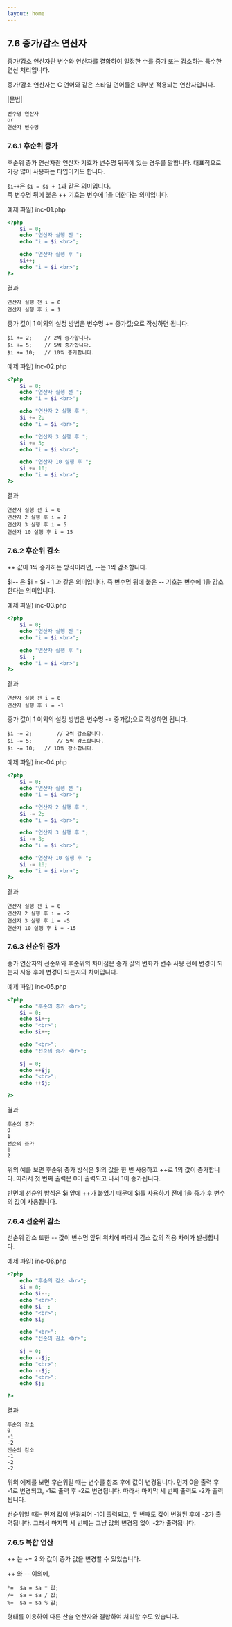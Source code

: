 ```yaml
---
layout: home
---
```

## 7.6 증가/감소 연산자
증가/감소 연산자란 변수와 연산자를 결합하여 일정한 수를 증가 또는 감소하는 특수한 연산 처리입니다.  

증가/감소 연산자는 C 언어와 같은 스타일 언어들은 대부분 적용되는 연산자입니다. 


|문법|
```
변수명 연산자
or
연산자 변수명
```

### 7.6.1 후순위 증가
후순위 증가 연산자란 연산자 기호가 변수명 뒤쪽에 있는 경우를 말합니다. 대표적으로 가장 많이 사용하는 타입이기도 합니다.  

`$i++`은 `$i = $i + 1`과 같은 의미입니다.  
즉 변수명 뒤에 붙은 ++ 기호는 변수에 1을 더한다는 의미입니다.  

예제 파일) inc-01.php
```php
<?php
	$i = 0;
	echo "연산자 실행 전 ";
	echo "i = $i <br>";

	echo "연산자 실행 후 ";
	$i++;
	echo "i = $i <br>";
?>
```

결과
```
연산자 실행 전 i = 0
연산자 실행 후 i = 1 
```

증가 값이 1 이외의 설정 방법은 변수명 += 증가값;으로 작성하면 됩니다.  

```
$i += 2;	// 2씩 증가합니다.
$i += 5;	// 5씩 증가합니다.
$i += 10;	// 10씩 증가합니다.
```

예제 파일) inc-02.php
```php
<?php
	$i = 0;
	echo "연산자 실행 전 ";
	echo "i = $i <br>";

	echo "연산자 2 실행 후 ";
	$i += 2;
	echo "i = $i <br>";

	echo "연산자 3 실행 후 ";
	$i += 3;
	echo "i = $i <br>";

	echo "연산자 10 실행 후 ";
	$i += 10;
	echo "i = $i <br>";
?>
```

결과
```
연산자 실행 전 i = 0
연산자 2 실행 후 i = 2
연산자 3 실행 후 i = 5
연산자 10 실행 후 i = 15 
```

### 7.6.2 후순위 감소
++ 값이 1씩 증가하는 방식이라면, --는 1씩 감소합니다.  

$i-- 은 $i = $i - 1 과 같은 의미입니다.
즉 변수명 뒤에 붙은 -- 기호는 변수에 1을 감소한다는 의미입니다.  

예제 파일) inc-03.php
```php
<?php
	$i = 0;
	echo "연산자 실행 전 ";
	echo "i = $i <br>";

	echo "연산자 실행 후 ";
	$i--;
	echo "i = $i <br>";
?>
```

결과
```
연산자 실행 전 i = 0
연산자 실행 후 i = -1 
```

증가 값이 1 이외의 설정 방법은 변수명 -= 증가값;으로 작성하면 됩니다.  

```
$i -= 2;		// 2씩 감소합니다.
$i -= 5;		// 5씩 감소합니다.
$i -= 10;	// 10씩 감소합니다.
```

예제 파일) inc-04.php
```php
<?php
	$i = 0;
	echo "연산자 실행 전 ";
	echo "i = $i <br>";

	echo "연산자 2 실행 후 ";
	$i -= 2;
	echo "i = $i <br>";

	echo "연산자 3 실행 후 ";
	$i -= 3;
	echo "i = $i <br>";

	echo "연산자 10 실행 후 ";
	$i -= 10;
	echo "i = $i <br>";
?>
```

결과
```
연산자 실행 전 i = 0
연산자 2 실행 후 i = -2
연산자 3 실행 후 i = -5
연산자 10 실행 후 i = -15 
```

### 7.6.3 선순위 증가
증가 연산자의 선순위와 후순위의 차이점은 증가 값의 변화가 변수 사용 전에 변경이 되는지 사용 후에 변경이 되는지의 차이입니다.  


예제 파일) inc-05.php
```php
<?php
	echo "후순의 증가 <br>";
	$i = 0;
	echo $i++;
	echo "<br>";
	echo $i++;

	echo "<br>";
	echo "선순의 증가 <br>";
	
	$j = 0;
	echo ++$j;
	echo "<br>";
	echo ++$j;

?>
```

결과
```
후순의 증가
0
1
선순의 증가
1
2
```

위의 예를 보면 후순위 증가 방식은 $i의 값을 한 번 사용하고 ++로 1의 값이 증가합니다.
따라서 첫 번째 출력은 0이 출력되고 나서 1이 증가됩니다.  

반면에 선순위 방식은 $i 앞에 ++가 붙었기 때문에 $i를 사용하기 전에 1을 증가 후 변수의 값이 사용됩니다.  

### 7.6.4 선순위 감소
선순위 감소 또한 -- 값이 변수명 앞뒤 위치에 따라서 감소 값의 적용 차이가 발생합니다.  

예제 파일) inc-06.php
```php
<?php
	echo "후순의 감소 <br>";
	$i = 0;
	echo $i--;
	echo "<br>";
	echo $i--;
	echo "<br>";
	echo $i;

	echo "<br>";
	echo "선순의 감소 <br>";
	
	$j = 0;
	echo --$j;
	echo "<br>";
	echo --$j;
	echo "<br>";
	echo $j;

?>
```

결과
```
후순의 감소
0
-1
-2
선순의 감소
-1
-2
-2
```

위의 예제를 보면 후순위일 때는 변수를 참조 후에 값이 변경됩니다. 먼저 0을 출력 후 -1로 변경되고, -1로 출력 후 -2로 변경됩니다. 따라서 마지막 세 번째 출력도 -2가 출력됩니다.  

선순위일 때는 먼저 값이 변경되어 -1이 출력되고, 두 번째도 값이 변경된 후에 -2가 출력됩니다. 그래서 마지막 세 번째는 그냥 값의 변경됨 없이 -2가 출력됩니다.  


### 7.6.5 복합 연산
++ 는 += 2 와 값이 증가 값을 변경할 수 있었습니다. 

++ 와 -- 이외에,

```
*=	$a = $a * 값;
/=	$a = $a / 값;
%=	$a = $a % 값;
```

형태를 이용하여 다른 산술 연산자와 결합하여 처리할 수도 있습니다.  


